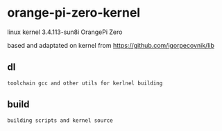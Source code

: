 # orange-pi-zero-kernel
linux kernel 3.4.113-sun8i OrangePi Zero

based and adaptated on kernel from https://github.com/igorpecovnik/lib

## dl 
    toolchain gcc and other utils for kerlnel building

## build
    building scripts and kernel source

